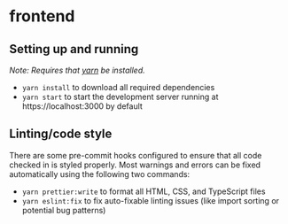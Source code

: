 # frontend

## Setting up and running
_Note: Requires that [yarn](https://classic.yarnpkg.com/en/) be installed._

- `yarn install` to download all required dependencies
- `yarn start` to start the development server running at https://localhost:3000 by default

## Linting/code style

There are some pre-commit hooks configured to ensure that all code checked in is styled properly. Most warnings and errors can be fixed automatically using the following two commands:

- `yarn prettier:write` to format all HTML, CSS, and TypeScript files
- `yarn eslint:fix` to fix auto-fixable linting issues (like import sorting or potential bug patterns)
